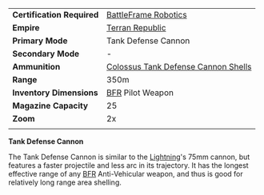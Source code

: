 |                            |                                                                                             |
| -------------------------- | ------------------------------------------------------------------------------------------- |
| **Certification Required** | [BattleFrame Robotics](../vehicles/BattleFrame_Robotics.md)                                 |
| **Empire**                 | [Terran Republic](../terminology/Terran_Republic.md)                                                |
| **Primary Mode**           | Tank Defense Cannon                                                                         |
| **Secondary Mode**         | \-                                                                                          |
| **Ammunition**             | [Colossus Tank Defense Cannon Shells](../ammunition/Colossus_Tank_Defense_Cannon_Shells.md) |
| **Range**                  | 350m                                                                                        |
| **Inventory Dimensions**   | [BFR](../vehicles/BattleFrame_Robotics.md) Pilot Weapon                                     |
| **Magazine Capacity**      | 25                                                                                          |
| **Zoom**                   | 2x                                                                                          |
|                            |                                                                                             |

**Tank Defense Cannon**

The Tank Defense Cannon is similar to the
[Lightning](../vehicles/Lightning.md)'s 75mm cannon, but features a faster
projectile and less arc in its trajectory. It has the longest effective range of
any [BFR](../vehicles/BattleFrame_Robotics.md) Anti-Vehicular weapon, and thus
is good for relatively long range area shelling.
